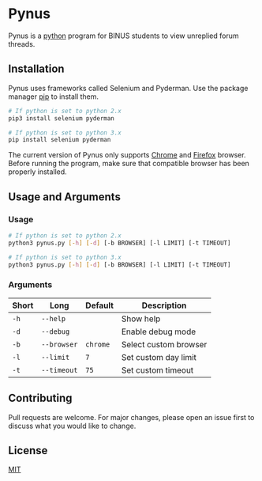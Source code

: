 # Pynus
Pynus is a [python](https://wiki.python.org/moin/BeginnersGuide) program for BINUS students to view unreplied forum threads.

## Installation
Pynus uses frameworks called Selenium and Pyderman. Use the package manager [pip](https://pip.pypa.io/en/stable/) to install them.

```bash
# If python is set to python 2.x
pip3 install selenium pyderman

# If python is set to python 3.x
pip install selenium pyderman
```

The current version of Pynus only supports [Chrome](https://www.google.com/chrome/) and [Firefox](https://www.mozilla.org/en-US/firefox/new/) browser. Before running the program, make sure that compatible browser has been properly installed.

## Usage and Arguments
### Usage
```bash
# If python is set to python 2.x
python3 pynus.py [-h] [-d] [-b BROWSER] [-l LIMIT] [-t TIMEOUT]

# If python is set to python 3.x
python3 pynus.py [-h] [-d] [-b BROWSER] [-l LIMIT] [-t TIMEOUT]
```
### Arguments
| Short | Long        | Default        | Description           |
| ----- | ----------- | -------------- | --------------------- |
| `-h`  | `--help`    |                | Show help             |
| `-d`  | `--debug`   |                | Enable debug mode     |
| `-b`  | `--browser` | `chrome`       | Select custom browser |
| `-l`  | `--limit`   | `7`            | Set custom day limit
| `-t`  | `--timeout` | `75`           | Set custom timeout    |

## Contributing
Pull requests are welcome. For major changes, please open an issue first to discuss what you would like to change.

## License
[MIT](https://github.com/Fukji/Pynus/blob/main/LICENSE)
